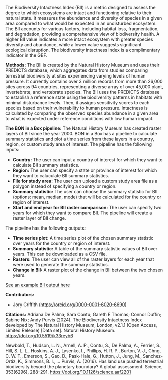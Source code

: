 The Biodiversity Intactness Index (BII) is a metric designed to assess the degree to which ecosystems are intact and functioning relative to their natural state. It measures the abundance and diversity of species in a given area compared to what would be expected in an undisturbed ecosystem. The BII accounts for various factors, including habitat loss, fragmentation, and degradation, providing a comprehensive view of biodiversity health. A higher BII value indicates a more intact ecosystem with greater species diversity and abundance, while a lower value suggests significant ecological disruption. The biodiversity intactness index is a complimentary indicator in the GBF.

**Methods:**
The BII is created by the Natural History Museum and uses their PREDICTS database, which aggregates data from studies comparing terrestrial biodiversity at sites experiencing varying levels of human pressure. It currently contains over 3 million records from more than 26,000 sites across 94 countries, representing a diverse array of over 45,000 plant, invertebrate, and vertebrate species. The BII uses the PREDICTS database to establish a reference state using the biodiversity patterns in habitats with minimal disturbance levels. Then, it assigns sensitivity scores to each species based on their vulnerability to human pressure. Intactness is calculated by comparing the observed species abundance in a given area to what is expected under reference conditions with low human impact.

**The BON in a Box pipeline:**
The Natural History Museum has created raster layers of BII since the year 2000. BON in a Box has a pipeline to calculate summary statistics and plot a time series from these layers in a country, region, or custom study area of interest. The pipeline has the following inputs:

- **Country:** The user can input a country of interest for which they want to calculate BII summary statistics.
- **Region:** The user can specify a state or province of interest for which they want to caluculate BII summary statistics.
- **File for study area:** The user can upload a custom study area file as a polygon instead of specifying a country or region.
- **Summary statistic:** The user can choose the summary statistic for BII (options: mean, median, mode) that will be calculated for the country or region of interest.
- **Start and end year for BII raster comparison:** The user can specify two years for which they want to compare BII. The pipeline will create a raster layer of BII change.

The pipeline has the following outputs:

- **Time series plot:** A time series plot of the chosen summary statistic over years for the country or region of interest.
- **Summary statistic:** A table of the summary statistic values of BII over years. This can be downloaded as a CSV file.
- **Rasters:** The user can view all of the raster layers for each year that were used to generate the summary statistics.
- **Change in BII:** A raster plot of the change in BII between the two chosen years.

[See an example BII output here](https://pipelines-results.geobon.org/viewer/BII%3EBII%3E5411ef9f7f4b1444a865a05acee4e136)

**Contributors:**

- Jory Griffith (https://orcid.org/0000-0001-6020-6690)

**Citations:**
Adriana De Palma; Sara Contu; Gareth E Thomas; Connor Duffin; Sabine Nix; Andy Purvis (2024). The Biodiversity Intactness Index developed by The Natural History Museum, London, v2.1.1 (Open Access, Limited Release) [Data set]. Natural History Museum. https://doi.org/10.5519/k33reyb6

Newbold, T., Hudson, L. N., Arnell, A. P., Contu, S., De Palma, A., Ferrier, S., Hill, S. L. L., Hoskins, A. J., Lysenko, I., Phillips, H. R. P., Burton, V. J., Chng, C. W. T., Emerson, S., Gao, D., Pask-Hale, G., Hutton, J., Jung, M., Sanchez-Ortiz, K., Simmons, B. I., … Purvis, A. (2016). Has land use pushed terrestrial biodiversity beyond the planetary boundary? A global assessment. Science, 353(6296), 288–291. https://doi.org/10.1126/science.aaf2201
